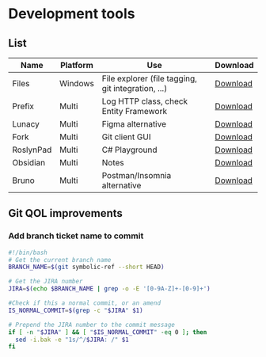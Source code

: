 # Development tools

## List

| Name | Platform | Use | Download |
| ---- | -------- | --- | -------- |
| Files | Windows | File explorer (file tagging, git integration, ...) | [Download](https://files.community/) |
| Prefix | Multi | Log HTTP class, check Entity Framework | [Download](https://stackify.com/prefix/) |
| Lunacy | Multi | Figma alternative | [Download](https://lunacy.docs.icons8.com) |
| Fork | Multi | Git client GUI | [Download](https://git-fork.com) |
| RoslynPad | Multi | C# Playground | [Download](https://roslynpad.net/) |
| Obsidian | Multi | Notes | [Download](https://obsidian.md/) |
| Bruno | Multi | Postman/Insomnia alternative | [Download](https://www.usebruno.com) |

## Git QOL improvements

### Add branch ticket name to commit
```bash
#!/bin/bash
# Get the current branch name
BRANCH_NAME=$(git symbolic-ref --short HEAD)

# Get the JIRA number
JIRA=$(echo $BRANCH_NAME | grep -o -E '[0-9A-Z]+-[0-9]+')

#Check if this a normal commit, or an amend
IS_NORMAL_COMMIT=$(grep -c "$JIRA" $1)

# Prepend the JIRA number to the commit message
if [ -n "$JIRA" ] && [ "$IS_NORMAL_COMMIT" -eq 0 ]; then
  sed -i.bak -e "1s/^/$JIRA: /" $1
fi
```
